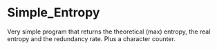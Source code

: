 # Simple_Entropy
Very simple program that returns the theoretical (max) entropy, the real entropy and the redundancy rate. Plus a character counter.
